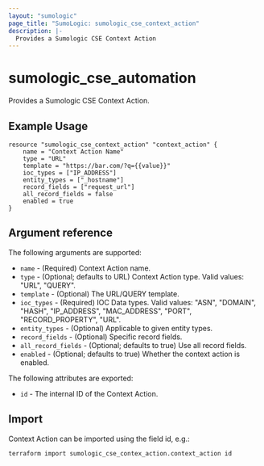 ```yaml
---
layout: "sumologic"
page_title: "SumoLogic: sumologic_cse_context_action"
description: |-
  Provides a Sumologic CSE Context Action
---
```


# sumologic_cse_automation
Provides a Sumologic CSE Context Action.

## Example Usage
```hcl
resource "sumologic_cse_context_action" "context_action" {
	name = "Context Action Name"
	type = "URL"
	template = "https://bar.com/?q={{value}}"
	ioc_types = ["IP_ADDRESS"]
	entity_types = ["_hostname"]
	record_fields = ["request_url"]
	all_record_fields = false	
	enabled = true	
}

```

## Argument reference

The following arguments are supported:

- `name` - (Required) Context Action name.
- `type` - (Optional; defaults to URL) Context Action type. Valid values: "URL", "QUERY".
- `template` - (Optional) The URL/QUERY template.
- `ioc_types` - (Required) IOC Data types. Valid values: "ASN", "DOMAIN", "HASH", "IP_ADDRESS", "MAC_ADDRESS", "PORT", "RECORD_PROPERTY", "URL".
- `entity_types` - (Optional) Applicable to given entity types.
- `record_fields` - (Optional) Specific record fields.
- `all_record_fields` - (Optional; defaults to true) Use all record fields.
- `enabled` - (Optional; defaults to true) Whether the context action is enabled.

The following attributes are exported:

- `id` - The internal ID of the Context Action.

## Import

Context Action can be imported using the field id, e.g.:
```hcl
terraform import sumologic_cse_contex_action.context_action id
```
